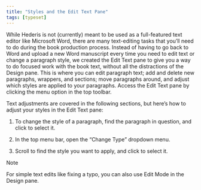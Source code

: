 ```yaml
---
title: "Styles and the Edit Text Pane"
tags: [typeset]
---
```

 
<html><body><section data-type="chapter" class="hsecchapter" data-hederis-type="hsecchapter" id="edit-text-mode" data-pi-attrs="id: edit-text-mode; data-tags: typeset;" role="doc-chapter" data-tags="typeset" data-author-name=" " data-book-title=" " title="Styles and the Edit Text Pane"><p class="hblkp" data-hederis-type="hblkp" id="pBNlUbb6f">While Hederis is not (currently) meant to be used as a full-featured text editor like Microsoft Word, there are many text-editing tasks that you&#8217;ll need to do during the book production process. Instead of having to go back to Word and upload a new Word manuscript every time you need to edit text or change a paragraph style, we created the Edit Text pane to give you a way to do focused work with the book text, without all the distractions of the Design pane. This is where you can edit paragraph text; add and delete new paragraphs, wrappers, and sections; move paragraphs around, and adjust which styles are applied to your paragraphs. Access the Edit Text pane by clicking the menu option in the top toolbar.</p><p class="hblkp" data-hederis-type="hblkp" id="p8U1DPgQo">Text adjustments are covered in the following sections, but here&#8217;s how to adjust your styles in the Edit Text pane:</p><ol class="hwprnumlist" data-hederis-type="hwprnumlist" id="p8loTkNDb"><li class="hblkoli" data-hederis-type="hblkoli" id="li5TsfdkNI"><p class="hblkoli" data-hederis-type="hblklip" id="piJSHRQVJ">To change the style of a paragraph, find the paragraph in question, and click to select it.</p></li><li class="hblkoli" data-hederis-type="hblkoli" id="liKdhZbi6g"><p class="hblkoli" data-hederis-type="hblklip" id="pOp485wXw">In the top menu bar, open the &#8220;Change Type&#8221; dropdown menu.</p></li><li class="hblkoli" data-hederis-type="hblkoli" id="liFDl6gB1x"><p class="hblkoli" data-hederis-type="hblklip" id="pTtV9Lpp2">Scroll to find the style you want to apply, and click to select it.</p></li></ol><aside class="hwprbox box" data-hederis-type="hwprbox" id="pf6Jgq0uq" data-type="sidebar"><p class="hblktype" data-hederis-type="hblktype" id="pdDCCsdoy">Note</p><p class="hblkp" data-hederis-type="hblkp" id="pzyFzDSeo">For simple text edits like fixing a typo, you can also use Edit Mode in the Design pane.</p></aside></section></body></html>
